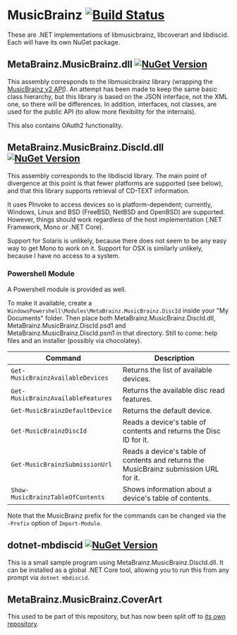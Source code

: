 # MusicBrainz [![Build Status](https://ci.appveyor.com/api/projects/status/idw9x7x6iymwdhjh?svg=true)](https://ci.appveyor.com/project/Zastai/musicbrainz)

These are .NET implementations of libmusicbrainz, libcoverart and libdiscid.
Each will have its own NuGet package.

## MetaBrainz.MusicBrainz.dll [![NuGet Version](https://badge.fury.io/nu/MetaBrainz.MusicBrainz.svg)](https://badge.fury.io/nu/MetaBrainz.MusicBrainz)

This assembly corresponds to the libmusicbrainz library (wrapping the [MusicBrainz v2 API](https://musicbrainz.org/doc/Development/XML_Web_Service/Version_2)).
An attempt has been made to keep the same basic class hierarchy, but this library is based on the JSON interface, not the XML one, so there will be differences.
In addition, interfaces, not classes, are used for the public API (to allow more flexibility for the internals).

This also contains OAuth2 functionality.

## MetaBrainz.MusicBrainz.DiscId.dll [![NuGet Version](https://badge.fury.io/nu/MetaBrainz.MusicBrainz.DiscId.svg)](https://badge.fury.io/nu/MetaBrainz.MusicBrainz.DiscId)

This assembly corresponds to the libdiscid library.
The main point of divergence at this point is that fewer platforms are supported (see below), and that this library supports retrieval of CD-TEXT information.

It uses PInvoke to access devices so is platform-dependent; currently, Windows, Linux and BSD (FreeBSD, NetBSD and OpenBSD) are supported.
However, things should work regardless of the host implementation (.NET Framework, Mono or .NET Core).

Support for Solaris is unlikely, because there does not seem to be any easy way to get Mono to work on it.
Support for OSX is similarly unlikely, because I have no access to a system.

### Powershell Module

A Powershell module is provided as well.

To make it available, create a `WindowsPowershell\Modules\MetaBrainz.MusicBrainz.DiscId` inside your "My Documents" folder.
Then place both MetaBrainz.MusicBrainz.DiscId.dll, MetaBrainz.MusicBrainz.DiscId.psd1 and MetaBrainz.MusicBrainz.DiscId.psm1 in that directory.
Still to come: help files and an installer (possibly via chocolatey).

| Command | Description |
| ------- | ----------- |
| `Get-MusicBrainzAvailableDevices`  | Returns the list of available devices. |
| `Get-MusicBrainzAvailableFeatures` | Returns the available disc read features. |
| `Get-MusicBrainzDefaultDevice`     | Returns the default device. |
| `Get-MusicBrainzDiscId`            | Reads a device's table of contents and returns the Disc ID for it. |
| `Get-MusicBrainzSubmissionUrl`     | Reads a device's table of contents and returns the MusicBrainz submission URL for it. |
| `Show-MusicBrainzTableOfContents`  | Shows information about a device's table of contents. |

Note that the MusicBrainz prefix for the commands can be changed via the `-Prefix` option of `Import-Module`.

## dotnet-mbdiscid  [![NuGet Version](https://badge.fury.io/nu/dotnet-mbdiscid.svg)](https://badge.fury.io/nu/dotnet-mbdiscid)

This is a small sample program using MetaBrainz.MusicBrainz.DiscId.dll.
It can be installed as a global .NET Core tool, allowing you to run this from any prompt via `dotnet mbdiscid`.

## MetaBrainz.MusicBrainz.CoverArt

This used to be part of this repository, but has now been split off to [its own repository](https://github.com/Zastai/MetaBrainz.MusicBrainz.CoverArt).
